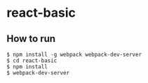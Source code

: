 # react-basic

## How to run

```
$ npm install -g webpack webpack-dev-server
$ cd react-basic
$ npm install
$ webpack-dev-server
```